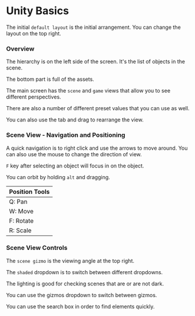 # Unity Basics

The initial `default layout` is the initial arrangement. You can change the layout on the top right.

### Overview

The hierarchy is on the left side of the screen. It's the list of objects in the scene.

The bottom part is full of the assets.

The main screen has the `scene` and `game` views that allow you to see different perspectives.

There are also a number of different preset values that you can use as well.

You can also use the tab and drag to rearrange the view.

### Scene View - Navigation and Positioning

A quick navigation is to right click and use the arrows to move around. You can also use the mouse to change the direction of view.

`F` key after selecting an object will focus in on the object.

You can orbit by holding `alt` and dragging.

| Position Tools 	|
| ---				|
| Q: Pan 			|
| W: Move 			|
| F: Rotate 		|
| R: Scale 			|

### Scene View Controls

The `scene gizmo` is the viewing angle at the top right.

The `shaded` dropdown is to switch between different dropdowns.

The lighting is good for checking scenes that are or are not dark.

You can use the gizmos dropdown to switch between gizmos.

You can use the search box in order to find elements quickly.
